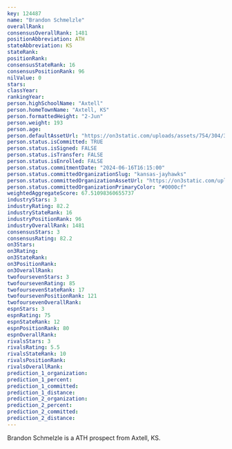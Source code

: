 ```yaml
---
key: 124487
name: "Brandon Schmelzle"
overallRank: 
consensusOverallRank: 1481
positionAbbreviation: ATH
stateAbbreviation: KS
stateRank: 
positionRank: 
consensusStateRank: 16
consensusPositionRank: 96
nilValue: 0
stars: 
classYear: 
rankingYear: 
person.highSchoolName: "Axtell"
person.homeTownName: "Axtell, KS"
person.formattedHeight: "2-Jun"
person.weight: 193
person.age: 
person.defaultAssetUrl: "https://on3static.com/uploads/assets/754/304/304754.png"
person.status.isCommitted: TRUE
person.status.isSigned: FALSE
person.status.isTransfer: FALSE
person.status.isEnrolled: FALSE
person.status.commitmentDate: "2024-06-16T16:15:00"
person.status.committedOrganizationSlug: "kansas-jayhawks"
person.status.committedOrganizationAssetUrl: "https://on3static.com/uploads/assets/810/149/149810.svg"
person.status.committedOrganizationPrimaryColor: "#0000cf"
weightedAggregateScore: 67.51098360655737
industryStars: 3
industryRating: 82.2
industryStateRank: 16
industryPositionRank: 96
industryOverallRank: 1481
consensusStars: 3
consensusRating: 82.2
on3Stars: 
on3Rating: 
on3StateRank: 
on3PositionRank: 
on3OverallRank: 
twofoursevenStars: 3
twofoursevenRating: 85
twofoursevenStateRank: 17
twofoursevenPositionRank: 121
twofoursevenOverallRank: 
espnStars: 3
espnRating: 75
espnStateRank: 12
espnPositionRank: 80
espnOverallRank: 
rivalsStars: 3
rivalsRating: 5.5
rivalsStateRank: 10
rivalsPositionRank: 
rivalsOverallRank: 
prediction_1_organization: 
prediction_1_percent: 
prediction_1_committed: 
prediction_1_distance: 
prediction_2_organization: 
prediction_2_percent: 
prediction_2_committed: 
prediction_2_distance: 
---
```

Brandon Schmelzle is a ATH prospect from Axtell, KS.
